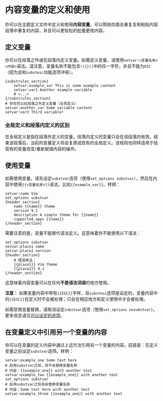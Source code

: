 # 内容变量的定义和使用

你可以在主题定义文件中定义和使用**内容变量**，可以帮助你面去重复复制粘贴内容段落中重复的内容，并且可以更轻松的批量更改内容。

## 定义变量

你可以在段落之外或在段落内定义变量。如需定义变量，请使用`setvar:<变量名称> <内容>`语法。请注意，变量名称不能包含`(){}[]`中的任一字符，并且不能为`ESC`（因为会和`substesc`功能选项冲突）。

```plaintext
{substrules_section}
    setvar:example_var This is some example content
    setvar:var2 Another example variable
    # <...>
{/substrules_section}
# 你也可以在段落之外定义变量（全局定义）
setvar:another_var Some variable content
setvar:var3 Third variable!
```

### 全局定义和段落内定义的区别

在全局定义是指在段落外定义的变量。段落内定义的变量只会在该段落内有效。结束该段落后，当前的变量定义将会复原成现有的全局定义。该规则也同样适用于给现有的变量改变/重新赋值内容的操作。

## 使用变量

如需使用变量，请先设定`substvar`选项（使用`set_options substvar`），然后在内容中使用`{{<变量名称>}}`语法，比如`{{example_var}}`。样例：

```plaintext
setvar:name Vim
set_options substvar
{header_section}
    name {{name}} theme
    version 9.1
    description A simple theme for {{name}}
    supported_apps {{name}}
{/header_section}
```

需要注意的是，变量不能替代语法定义。这意味着你不能使用以下语法：

```plaintext
set_options substvar
setvar:place1 name
setvar:place2 version
{header_section}
    # 错误用法：
    {{place1}} Vim theme
    {{place2}} 9.1
{/header_section}
```

这意味着内容变量可以在任何**不是语法词语**的地方使用。

**注意：** 如果变量内容中带有`{{ESC}}`字样，且`substesc`选项是设定的，变量内容中的`{{ESC}}`在定义时不会被处理；只会在相应地方和定义使用中才会被处理。

如需禁用变量替换，请取消设定`substvar`选项（使用`set_options nosubstvar`）。更多信息请见[可以设定的选项](./可以设定的选项.md)。

## 在变量定义中引用另一个变量的内容

你可以在变量的定义内容中通过上述方法引用另一个变量的内容。前提是：在定义变量之前设定`substvar`选项。样例：

```plaintext
setvar:example_one Some text here
# 启用substvar之前，将不会替换变量名称
# 内容：{{example_one}} with another text
setvar:example_two {{example_one}} with another text
set_options substvar
# 启用substvar之后将会替换变量名称
# 内容：Some text here with another text
setvar:example_three {{example_one}} with another text
```